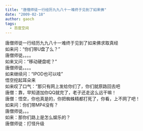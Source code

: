 ```yaml
---
title: "唐僧师徒一行经历九九八十一难终于见到了如来佛"
date: "2009-02-18"
author: gaoch
tags:
  - 百度空间
---
```


唐僧师徒一行经历九九八十一难终于见到了如来佛求取真经  
如来问：“你们带U盘了么？”  
唐僧师徒。。。。  
如来又问：“移动硬盘呢？”  
唐僧师徒。。。。  
如来继续问：“IPOD也可以哇”  
悟空挖起耳朵来  
如来叹了口气：“那只有网上发给你们了，你们就原路回去吧  
唐僧：靠，早知道加你QQ就完了，老子还走这么远干嘛！  
唐僧：悟空，你也真是的，你把蜘蛛精都打死了，你看，上不网了吧！  
如来问：你们带MP4没有？  
唐僧师徒。。。  
如来：那你们路上是怎么娱乐的？  
唐僧师徒：打怪升级
